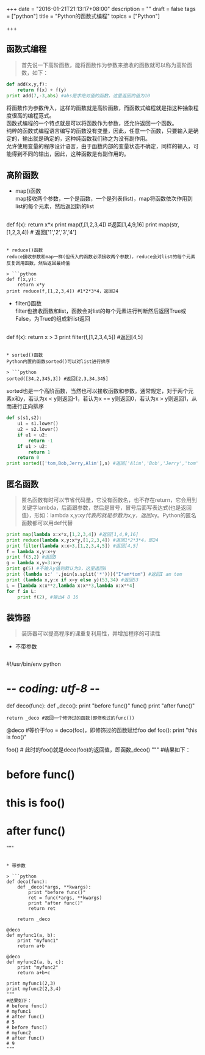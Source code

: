 +++
date = "2016-01-21T21:13:17+08:00"
description = ""
draft = false
tags = ["python"]
title = "Python的函数式编程"
topics = ["Python"]

+++

## 函数式编程
> 首先说一下高阶函数，能将函数作为参数来接收的函数就可以称为高阶函数，如下：
```python
def add(x,y,f):
    return f(x) + f(y)
print add(7,-3,abs) #abs是求绝对值的函数，这里返回的值为10
```
将函数作为参数传入，这样的函数就是高阶函数，而函数式编程就是指这种抽象程度很高的编程范式。  
函数式编程的一个特点就是可以将函数作为参数，还允许返回一个函数。  
纯粹的函数式编程语言编写的函数没有变量，因此，任意一个函数，只要输入是确定的，输出就是确定的，这种纯函数我们称之为没有副作用。  
允许使用变量的程序设计语言，由于函数内部的变量状态不确定，同样的输入，可能得到不同的输出，因此，这种函数是有副作用的。

## 高阶函数
* map()函数  
map接收两个参数，一个是函数，一个是列表(list)，map将函数依次作用到list的每个元素，然后返回新的list

> ```python
def f(x):
    return x*x
print map(f,[1,2,3,4]) #返回[1,4,9,16]
print map(str,[1,2,3,4]) # 返回['1','2','3','4']
```

* reduce()函数  
reduce接收参数和map一样(但传入的函数必须接收两个参数)，reduce会对list的每个元素反复调用函数，然后返回最终值

> ```python
def f(x,y):
    return x*y
print reduce(f,[1,2,3,4]) #1*2*3*4，返回24
```

* filter()函数  
filter也接收函数和list，函数会对list的每个元素进行判断然后返回True或False，为True的组成新list返回

> ```python
def f(x):
    return x > 3
print filter(f,[1,2,3,4,5]) #返回[4,5]
```

* sorted()函数  
Python内置的函数sorted()可以对list进行排序

> ```python
sorted([34,2,345,3]) #返回[2,3,34,345]
```
sorted也是一个高阶函数，当然也可以接收函数和参数。通常规定，对于两个元素x和y，若认为x < y则返回-1，若认为x == y则返回0，若认为x > y则返回1，从而进行正向排序
```python
def s(s1,s2):
    u1 = s1.lower()
    u2 = s2.lower()
    if u1 < u2:
        return -1
    if u1 > u2:
        return 1
    return 0
print sorted(['tom,Bob,Jerry,Alim'],s) #返回['Alim','Bob','Jerry','tom']
```

## 匿名函数
> 匿名函数有时可以节省代码量，它没有函数名，也不存在return，它会用到关键字lambda，后面跟参数，然后是冒号，冒号后面写表达式(也是返回值)，形如：lambda x,y:x*y代表的就是参数为x,y，返回x*y。Python的匿名函数都可以用def代替
```python
print map(lambda x:x*x,[1,2,3,4]) #返回[1,4,9,16]
print reduce(lambda x,y:x*y,[1,2,3,4]) #返回1*2*3*4，即24
print filter(lambda x:x>3,[1,2,3,4,5]) #返回[4,5]
f = lambda x,y:x+y
print f(3,2) #返回5
g = lambda x,y=3:x+y
print g(5) #不输入y值则默认为3，这里返回8
print (lambda s:' '.join(s.split('*')))("I*am*tom") #返回I am tom
print (lambda x,y:x if x>y else y)(53,34) #返回53
L = [lambda x:x**2,lambda x:x**3,lambda x:x**4]
for f in L:
    print f(2), #输出4 8 16
```

## 装饰器
> 装饰器可以提高程序的课重复利用性，并增加程序的可读性

* 不带参数

> ```python
#!/usr/bin/env python
# -*- coding: utf-8 -*-

def deco(func):
    def _deco():
        print "before func()"
        func()
        print "after func()"

    return _deco #返回一个修饰过的函数(即修改过的func())


@deco #等价于foo = deco(foo)，即修饰过的函数赋给foo
def foo():
    print "this is foo()"

foo() # 此时的foo()就是deco(foo)的返回值，即函数_deco()
"""
#结果如下：
# before func()
# this is foo()
# after func()
"""
```

* 带参数

> ```python
def deco(func):
    def _deco(*args, **kwargs):
        print "before func()"
        ret = func(*args, **kwargs)
        print "after func()"
        return ret

    return _deco

@deco
def myfunc1(a, b):
    print "myfunc1"
    return a+b

@deco
def myfunc2(a, b, c):
    print "myfunc2"
    return a+b+c

print myfunc1(2,3)
print myfunc2(2,3,4)
"""
#结果如下：
# before func()
# myfunc1
# after func()
# 5
# before func()
# myfunc2
# after func()
# 9
"""
```